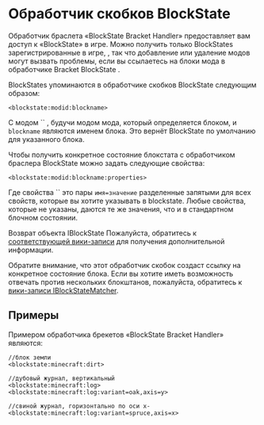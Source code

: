 # Обработчик скобков BlockState

Обработчик браслета «BlockState Bracket Handler» предоставляет вам доступ к «BlockState» в игре. Можно получить только BlockStates зарегистрированные в игре, , так что добавление или удаление модов могут вызвать проблемы, если вы ссылаетесь на блоки мода в обработчике Bracket BlockState .

BlockStates упоминаются в обработчике скобков BlockState следующим образом:

```zenscript
<blockstate:modid:blockname>
```

С модом `` , будучи модом мода, который определяется блоком, и `blockname` являются именем блока. Это вернёт BlockState по умолчанию для указанного блока.

Чтобы получить конкретное состояние блокстата с обработчиком браслера BlockState можно задать следующие свойства:

```zenscript
<blockstate:modid:blockname:properties>
```

Где свойства `` это пары `имя=значение` разделенные запятыми для всех свойств, которые вы хотите указывать в blockstate. Любые свойства, которые не указаны, даются те же значения, что и в стандартном блочном состоянии.

Возврат объекта IBlockState Пожалуйста, обратитесь к [соответствующей вики-записи](/Vanilla/Blocks/IBlockState/) для получения дополнительной информации.

Обратите внимание, что этот обработчик скобок создаст ссылку на конкретное состояние блока. Если вы хотите иметь возможность отвечать против нескольких блокштанов, пожалуйста, обратитесь к [вики-записи IBlockStateMatcher](/Vanilla/Blocks/IBlockStateMatcher).

## Примеры

Примером обработчика брекетов «BlockState Bracket Handler» являются:

```zenscript
//блок земли
<blockstate:minecraft:dirt>

//дубовый журнал, вертикальный
<blockstate:minecraft:log>
<blockstate:minecraft:log:variant=oak,axis=y>

//свиной журнал, горизонтально по оси x-
<blockstate:minecraft:log:variant=spruce,axis=x>
```